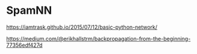 # SpamNN

https://iamtrask.github.io/2015/07/12/basic-python-network/

https://medium.com/@erikhallstrm/backpropagation-from-the-beginning-77356edf427d
